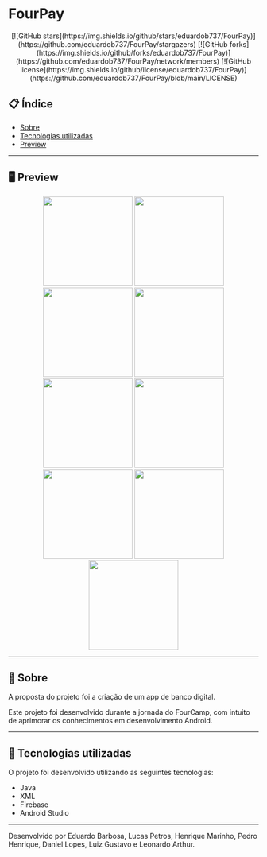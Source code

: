 # FourPay



<div align="center">
[![GitHub stars](https://img.shields.io/github/stars/eduardob737/FourPay)](https://github.com/eduardob737/FourPay/stargazers)
[![GitHub forks](https://img.shields.io/github/forks/eduardob737/FourPay)](https://github.com/eduardob737/FourPay/network/members)
[![GitHub license](https://img.shields.io/github/license/eduardob737/FourPay)](https://github.com/eduardob737/FourPay/blob/main/LICENSE)
</div>

## 📋 Índice



- [Sobre](#-Sobre)
- [Tecnologias utilizadas](#-Tecnologias-utilizadas)
- [Preview](#-Preview)



---



## 🖥 Preview



<div align="center">
<img src="https://user-images.githubusercontent.com/82883174/155199197-2784d121-f2b5-47d9-907e-6f1833700bdb.png" width="180">
<img src="https://user-images.githubusercontent.com/82883174/155199182-7341d868-3148-433c-8586-2c49e4be9100.png" width="180">
<img src="https://user-images.githubusercontent.com/82883174/155199190-8f30c7dc-0b92-4db2-b097-4485386782df.png" width="180">
<img src="https://user-images.githubusercontent.com/82883174/155199195-cc74f05b-2634-4a2a-91e9-7ca3cb9ea013.png" width="180">
<img src="https://user-images.githubusercontent.com/82883174/155199180-6c6739e2-7869-4de8-bf0a-a7e768acae8a.png" width="180">
<img src="https://user-images.githubusercontent.com/82883174/155199170-186ac64f-aea2-4309-8fe6-03d760872244.png" width="180">
<img src="https://user-images.githubusercontent.com/82883174/155199183-feeeb28a-aafc-4136-b9aa-b6cdbb3fbcf2.png" width="180">
<img src="https://user-images.githubusercontent.com/82883174/155199187-119c4f99-8b4d-4b74-a6cc-53fb5a385711.png" width="180">
<img src="https://user-images.githubusercontent.com/82883174/155199189-5f40e8bd-7034-498f-b7a9-81c8fa2df295.png" width="180">
</div>



---



## 📖 Sobre



A proposta do projeto foi a criação de um app de banco digital.

Este projeto foi desenvolvido durante a jornada do FourCamp, com intuito de aprimorar os conhecimentos em desenvolvimento Android.



---



## 🚀 Tecnologias utilizadas



O projeto foi desenvolvido utilizando as seguintes tecnologias:



- Java
- XML
- Firebase
- Android Studio



---




Desenvolvido por Eduardo Barbosa, Lucas Petros, Henrique Marinho, Pedro Henrique, Daniel Lopes, Luiz Gustavo e Leonardo Arthur.
